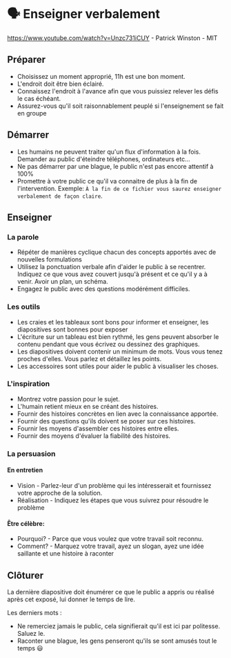 # 🗣️ Enseigner verbalement

https://www.youtube.com/watch?v=Unzc731iCUY - Patrick Winston - MIT

## Préparer

- Choisissez un moment approprié,  11h est une bon moment.
- L'endroit doit être bien éclairé.
- Connaissez l'endroit à l'avance afin que vous puissiez relever les défis le cas échéant.
- Assurez-vous qu'il soit raisonnablement peuplé si l'enseignement se fait en groupe

## Démarrer

- Les humains ne peuvent traiter qu'un flux d'information à la fois.  Demander au public d'éteindre téléphones, ordinateurs etc...
- Ne pas démarrer par une blague, le public n'est pas encore attentif à 100%
- Promettre à votre public ce qu'il va connaitre de plus à la fin de l'intervention. Exemple: `À la fin de ce fichier vous saurez enseigner verbalement de façon claire`.

## Enseigner

### La parole

- Répéter de manières cyclique chacun des concepts apportés avec de nouvelles formulations
- Utilisez la ponctuation verbale afin d'aider le public à se recentrer. Indiquez ce que vous avez couvert jusqu'à présent et ce qu'il y a à venir. Avoir un plan, un schéma.
- Engagez le public avec des questions modérément difficiles.


### Les outils

- Les craies et les tableaux sont bons pour informer et enseigner, les diapositives sont bonnes pour exposer
- L'écriture sur un tableau est bien rythmé, les gens peuvent absorber le contenu pendant que vous écrivez ou dessinez des graphiques.
- Les diapositives doivent contenir un minimum de mots. Vous vous tenez proches d'elles. Vous parlez et détaillez les points.
- Les accessoires sont utiles pour aider le public à visualiser les choses.

### L'inspiration

- Montrez votre passion pour le sujet.
- L'humain retient mieux en se créant des histoires. 
- Fournir des histoires concrètes en lien avec la connaissance apportée.
- Fournir des questions qu'ils doivent se poser sur ces histoires.
- Fournir les moyens d'assembler ces histoires entre elles.
- Fournir des moyens d'évaluer la fiabilité des histoires.

### La persuasion


#### En entretien
- Vision - Parlez-leur d'un problème qui les intéresserait et fournissez votre approche de la solution.
- Réalisation - Indiquez les étapes que vous suivrez pour résoudre le problème

#### Être célèbre:
- Pourquoi? - Parce que vous voulez que votre travail soit reconnu.
- Comment? - Marquez votre travail, ayez un slogan, ayez une idée saillante et une histoire à raconter

## Clôturer

La dernière diapositive doit énumérer ce que le public a appris ou réalisé après cet exposé, lui donner le temps de lire.

Les derniers mots :
- Ne remerciez jamais le public, cela signifierait qu'il est ici par politesse. Saluez le. 
- Raconter une blague, les gens penseront qu'ils se sont amusés tout le temps 😃

